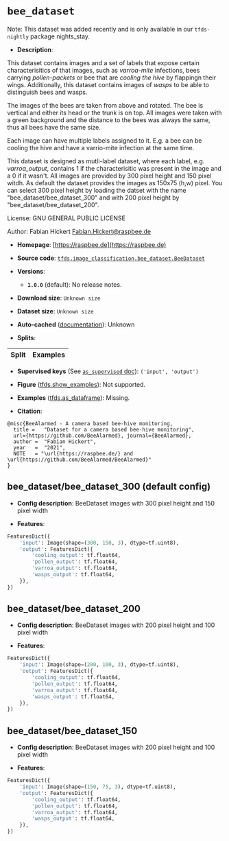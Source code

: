 <div itemscope itemtype="http://schema.org/Dataset">
  <div itemscope itemprop="includedInDataCatalog" itemtype="http://schema.org/DataCatalog">
    <meta itemprop="name" content="TensorFlow Datasets" />
  </div>
  <meta itemprop="name" content="bee_dataset" />
  <meta itemprop="description" content="This dataset contains images and a set of labels that expose certain characterisitics of that images, such as *varroa-mite* infections, bees carrying *pollen-packets* or bee that are *cooling the hive* by flappingn their wings. Additionally, this dataset contains images of *wasps* to be able to distinguish bees and wasps.&#10;&#10;The images of the bees are taken from above and rotated. The bee is vertical and either its head or the trunk is on top. All images were taken with a green background and the distance to the bees was always the same, thus all bees have the same size.&#10;&#10;Each image can have multiple labels assigned to it. E.g. a bee can be cooling the hive and have a varrio-mite infection at the same time.&#10;&#10;This dataset is designed as mutli-label dataset, where each label, e.g. *varroa_output*, contains 1 if the characterisitic was present in the image and a 0 if it wasn&#x27;t. All images are provided by 300 pixel height and 150 pixel witdh. As default the dataset provides the images as 150x75 (h,w) pixel. You can select 300 pixel height by loading the datset with the name &quot;bee_dataset/bee_dataset_300&quot; and with 200 pixel height by &quot;bee_dataset/bee_dataset_200&quot;.&#10;&#10;License: GNU GENERAL PUBLIC LICENSE&#10;&#10;Author: Fabian Hickert &lt;Fabian.Hickert@raspbee.de&gt;&#10;&#10;To use this dataset:&#10;&#10;```python&#10;import tensorflow_datasets as tfds&#10;&#10;ds = tfds.load(&#x27;bee_dataset&#x27;, split=&#x27;train&#x27;)&#10;for ex in ds.take(4):&#10;  print(ex)&#10;```&#10;&#10;See [the guide](https://www.tensorflow.org/datasets/overview) for more&#10;informations on [tensorflow_datasets](https://www.tensorflow.org/datasets).&#10;&#10;" />
  <meta itemprop="url" content="https://www.tensorflow.org/datasets/catalog/bee_dataset" />
  <meta itemprop="sameAs" content="https://raspbee.de" />
  <meta itemprop="citation" content="@misc{BeeAlarmed - A camera based bee-hive monitoring,&#10;  title =   &quot;Dataset for a camera based bee-hive monitoring&quot;,&#10;  url={https://github.com/BeeAlarmed}, journal={BeeAlarmed},&#10;  author =  &quot;Fabian Hickert&quot;,&#10;  year   =  &quot;2021&quot;,&#10;  NOTE   = &quot;\url{https://raspbee.de/} and \url{https://github.com/BeeAlarmed/BeeAlarmed}&quot;&#10;}" />
</div>

# `bee_dataset`


Note: This dataset was added recently and is only available in our
`tfds-nightly` package
<span class="material-icons" title="Available only in the tfds-nightly package">nights_stay</span>.

*   **Description**:

This dataset contains images and a set of labels that expose certain
characterisitics of that images, such as *varroa-mite* infections, bees carrying
*pollen-packets* or bee that are *cooling the hive* by flappingn their wings.
Additionally, this dataset contains images of *wasps* to be able to distinguish
bees and wasps.

The images of the bees are taken from above and rotated. The bee is vertical and
either its head or the trunk is on top. All images were taken with a green
background and the distance to the bees was always the same, thus all bees have
the same size.

Each image can have multiple labels assigned to it. E.g. a bee can be cooling
the hive and have a varrio-mite infection at the same time.

This dataset is designed as mutli-label dataset, where each label, e.g.
*varroa_output*, contains 1 if the characterisitic was present in the image and
a 0 if it wasn't. All images are provided by 300 pixel height and 150 pixel
witdh. As default the dataset provides the images as 150x75 (h,w) pixel. You can
select 300 pixel height by loading the datset with the name
"bee_dataset/bee_dataset_300" and with 200 pixel height by
"bee_dataset/bee_dataset_200".

License: GNU GENERAL PUBLIC LICENSE

Author: Fabian Hickert <Fabian.Hickert@raspbee.de>

*   **Homepage**: [https://raspbee.de](https://raspbee.de)

*   **Source code**:
    [`tfds.image_classification.bee_dataset.BeeDataset`](https://github.com/tensorflow/datasets/tree/master/tensorflow_datasets/image_classification/bee_dataset/bee_dataset.py)

*   **Versions**:

    *   **`1.0.0`** (default): No release notes.

*   **Download size**: `Unknown size`

*   **Dataset size**: `Unknown size`

*   **Auto-cached**
    ([documentation](https://www.tensorflow.org/datasets/performances#auto-caching)):
    Unknown

*   **Splits**:

Split | Examples
:---- | -------:

*   **Supervised keys** (See
    [`as_supervised` doc](https://www.tensorflow.org/datasets/api_docs/python/tfds/load#args)):
    `('input', 'output')`

*   **Figure**
    ([tfds.show_examples](https://www.tensorflow.org/datasets/api_docs/python/tfds/visualization/show_examples)):
    Not supported.

*   **Examples**
    ([tfds.as_dataframe](https://www.tensorflow.org/datasets/api_docs/python/tfds/as_dataframe)):
    Missing.

*   **Citation**:

```
@misc{BeeAlarmed - A camera based bee-hive monitoring,
  title =   "Dataset for a camera based bee-hive monitoring",
  url={https://github.com/BeeAlarmed}, journal={BeeAlarmed},
  author =  "Fabian Hickert",
  year   =  "2021",
  NOTE   = "\url{https://raspbee.de/} and \url{https://github.com/BeeAlarmed/BeeAlarmed}"
}
```


## bee_dataset/bee_dataset_300 (default config)

*   **Config description**: BeeDataset images with 300 pixel height and 150
    pixel width

*   **Features**:

```python
FeaturesDict({
    'input': Image(shape=(300, 150, 3), dtype=tf.uint8),
    'output': FeaturesDict({
        'cooling_output': tf.float64,
        'pollen_output': tf.float64,
        'varroa_output': tf.float64,
        'wasps_output': tf.float64,
    }),
})
```

## bee_dataset/bee_dataset_200

*   **Config description**: BeeDataset images with 200 pixel height and 100
    pixel width

*   **Features**:

```python
FeaturesDict({
    'input': Image(shape=(200, 100, 3), dtype=tf.uint8),
    'output': FeaturesDict({
        'cooling_output': tf.float64,
        'pollen_output': tf.float64,
        'varroa_output': tf.float64,
        'wasps_output': tf.float64,
    }),
})
```

## bee_dataset/bee_dataset_150

*   **Config description**: BeeDataset images with 200 pixel height and 100
    pixel width

*   **Features**:

```python
FeaturesDict({
    'input': Image(shape=(150, 75, 3), dtype=tf.uint8),
    'output': FeaturesDict({
        'cooling_output': tf.float64,
        'pollen_output': tf.float64,
        'varroa_output': tf.float64,
        'wasps_output': tf.float64,
    }),
})
```
